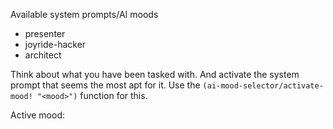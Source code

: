 Available system prompts/AI moods

- presenter
- joyride-hacker
- architect

Think about what you have been tasked with. And activate the system prompt that seems the most apt for it. Use the `(ai-mood-selector/activate-mood! "<mood>")` function for this.

Active mood: